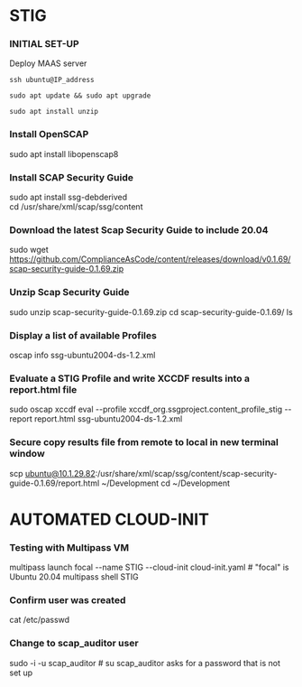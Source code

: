 # STIG

### INITIAL SET-UP
Deploy MAAS server

    ssh ubuntu@IP_address

    sudo apt update && sudo apt upgrade

    sudo apt install unzip

### Install OpenSCAP
sudo apt install libopenscap8     

### Install SCAP Security Guide
sudo apt install ssg-debderived    
cd /usr/share/xml/scap/ssg/content

### Download the latest Scap Security Guide to include 20.04
sudo wget https://github.com/ComplianceAsCode/content/releases/download/v0.1.69/scap-security-guide-0.1.69.zip     

### Unzip Scap Security Guide
sudo unzip scap-security-guide-0.1.69.zip
cd scap-security-guide-0.1.69/
ls

### Display a list of available Profiles
oscap info ssg-ubuntu2004-ds-1.2.xml

### Evaluate a STIG Profile and write XCCDF results into a report.html file
sudo oscap xccdf eval --profile xccdf_org.ssgproject.content_profile_stig --report report.html ssg-ubuntu2004-ds-1.2.xml

### Secure copy results file from remote to local in new terminal window
scp ubuntu@10.1.29.82:/usr/share/xml/scap/ssg/content/scap-security-guide-0.1.69/report.html ~/Development
cd ~/Development

# AUTOMATED CLOUD-INIT

### Testing with Multipass VM
multipass launch focal --name STIG --cloud-init cloud-init.yaml # "focal" is Ubuntu 20.04
multipass shell STIG

### Confirm user was created
cat /etc/passwd

### Change to scap_auditor user
sudo -i -u scap_auditor # su scap_auditor asks for a password that is not set up

